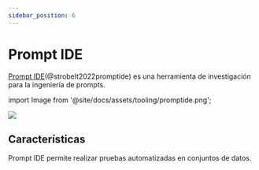 ```yaml
---
sidebar_position: 6
---
```


# Prompt IDE 

[Prompt IDE](https://prompt.vizhub.ai)(@strobelt2022promptide) es una herramienta de investigación para la ingeniería de prompts.

import Image from '@site/docs/assets/tooling/promptide.png';

<div style={{textAlign: 'center'}}>
  <img src={Image} style={{width: "750px"}} />
</div>

## Características

Prompt IDE permite realizar pruebas automatizadas en conjuntos de datos.